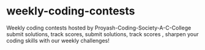 # weekly-coding-contests
Weekly coding contests hosted by Proyash-Coding-Society-A-C-College  submit solutions, track scores, submit solutions, track scores , sharpen your coding skills with our weekly challenges!
